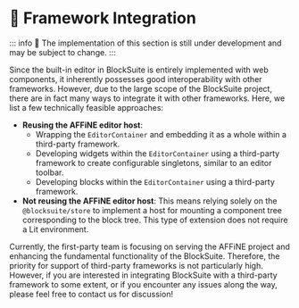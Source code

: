 # 🚧 Framework Integration

::: info
🚧 The implementation of this section is still under development and may be subject to change.
:::

Since the built-in editor in BlockSuite is entirely implemented with web components, it inherently possesses good interoperability with other frameworks. However, due to the large scope of the BlockSuite project, there are in fact many ways to integrate it with other frameworks. Here, we list a few technically feasible approaches:

- **Reusing the AFFiNE editor host**:
  - Wrapping the `EditorContainer` and embedding it as a whole within a third-party framework.
  - Developing widgets within the `EditorContainer` using a third-party framework to create configurable singletons, similar to an editor toolbar.
  - Developing blocks within the `EditorContainer` using a third-party framework.
- **Not reusing the AFFiNE editor host**: This means relying solely on the `@blocksuite/store` to implement a host for mounting a component tree corresponding to the block tree. This type of extension does not require a Lit environment.

Currently, the first-party team is focusing on serving the AFFiNE project and enhancing the fundamental functionality of the BlockSuite. Therefore, the priority for support of third-party frameworks is not particularly high. However, if you are interested in integrating BlockSuite with a third-party framework to some extent, or if you encounter any issues along the way, please feel free to contact us for discussion!
